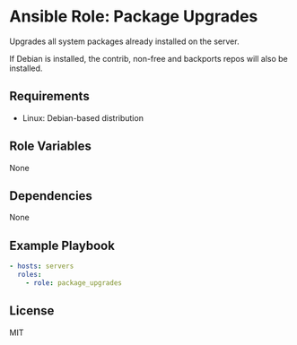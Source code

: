 # Ansible Role: Package Upgrades

Upgrades all system packages already installed on the server.

If Debian is installed, the contrib, non-free and backports repos will also be installed.

## Requirements

- Linux: Debian-based distribution

## Role Variables

None

## Dependencies

None

## Example Playbook
```yaml
- hosts: servers
  roles:
    - role: package_upgrades
```

## License

MIT

